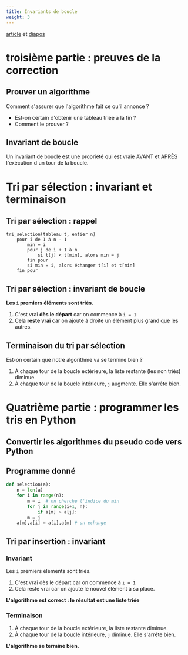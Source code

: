 ```yaml
---
title: Invariants de boucle
weight: 3
---
```


[article](/uploads/docnsi/algo/tris/tris_3-Article.pdf) et [diapos](/uploads/docnsi/algo/tris/tris_3-Beamer.pdf)

# troisième partie : preuves de la correction

## Prouver un algorithme

Comment s'assurer que l'algorithme fait ce qu'il annonce ?

* Est-on certain d'obtenir une tableau triée à la fin ?
* Comment le prouver ?

## Invariant de boucle

Un invariant de boucle est une propriété qui est vraie AVANT et APRÈS
l'exécution d'un tour de la boucle.

# Tri par sélection : invariant et terminaison

## Tri par sélection : rappel

~~~
tri_selection(tableau t, entier n)
    pour i de 1 à n - 1
        min = i
        pour j de i + 1 à n
            si t[j] < t[min], alors min = j
        fin pour
        si min = i, alors échanger t[i] et t[min]
    fin pour
~~~


## Tri par sélection : invariant de boucle

**Les `i` premiers éléments sont triés.**

1. C'est vrai **dès le départ** car on commence à `i = 1`
2. Cela **reste vrai** car on ajoute à droite un élément plus grand que les autres.

## Terminaison du tri par sélection

Est-on certain que notre algorithme va se termine bien ?

1. À chaque tour de la boucle extérieure, la liste restante (les non triés) diminue.
2. À chaque tour de la boucle intérieure, `j` augmente. Elle s'arrête bien.

# Quatrième partie : programmer les tris en Python

## Convertir les algorithmes du pseudo code vers Python

## Programme donné


~~~~~~~~python
def selection(a):
	n = len(a)
	for i in range(n):
		m = i  # on cherche l'indice du min
		for j in range(i+1, n):
			if a[m] > a[j]:
        m = j
    a[m],a[i] = a[i],a[m] # on echange
~~~~~~~~


## Tri par insertion : invariant

### Invariant

Les `i` premiers éléments sont triés.

1. C'est vrai dès le départ car on commence à `i = 1`
2. Cela reste vrai car on ajoute le nouvel élément à sa place.

**L'algorithme est correct : le résultat est une liste triée**

### Terminaison

1. À chaque tour de la boucle extérieure, la liste restante diminue.
2. À chaque tour de la boucle intérieure, `j` diminue. Elle s'arrête bien.

**L'algorithme se termine bien.**
